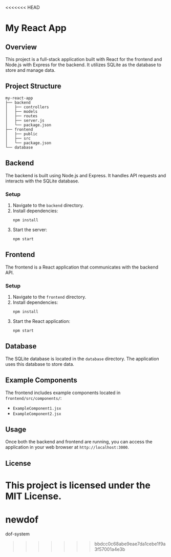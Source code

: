 <<<<<<< HEAD
# My React App

## Overview
This project is a full-stack application built with React for the frontend and Node.js with Express for the backend. It utilizes SQLite as the database to store and manage data.

## Project Structure
```
my-react-app
├── backend
│   ├── controllers
│   ├── models
│   ├── routes
│   ├── server.js
│   └── package.json
├── frontend
│   ├── public
│   ├── src
│   └── package.json
└── database
```

## Backend
The backend is built using Node.js and Express. It handles API requests and interacts with the SQLite database.

### Setup
1. Navigate to the `backend` directory.
2. Install dependencies:
   ```
   npm install
   ```
3. Start the server:
   ```
   npm start
   ```

## Frontend
The frontend is a React application that communicates with the backend API.

### Setup
1. Navigate to the `frontend` directory.
2. Install dependencies:
   ```
   npm install
   ```
3. Start the React application:
   ```
   npm start
   ```

## Database
The SQLite database is located in the `database` directory. The application uses this database to store data.

## Example Components
The frontend includes example components located in `frontend/src/components/`:
- `ExampleComponent1.jsx`
- `ExampleComponent2.jsx`

## Usage
Once both the backend and frontend are running, you can access the application in your web browser at `http://localhost:3000`.

## License
This project is licensed under the MIT License.
=======
# newdof
dof-system
>>>>>>> bbdcc0c68abe9eae7da1cebe1f9a3f57001a4e3b
